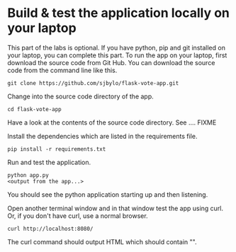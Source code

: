 # Build & test the application locally on your laptop  

This part of the labs is optional.  If you have python, pip and git installed on your laptop, you can complete this part. 
To run the app on your laptop, first download the source code from Git Hub. You can download the source code from the command line like this.

```
git clone https://github.com/sjbylo/flask-vote-app.git
```

Change into the source code directory of the app.

```
cd flask-vote-app
```

Have a look at the contents of the source code directory.  See .... FIXME

Install the dependencies which are listed in the requirements file.

```
pip install -r requirements.txt

```

Run and test the application.

```
python app.py
<output from the app...>
```

You should see the python application starting up and then listening. 

Open another terminal window and in that window test the app using curl.  Or, if you don't have curl, use a normal browser.

```
curl http://localhost:8080/ 
```

The curl command should output HTML which should contain "<title>Favorite Linux distribution</title>". 


